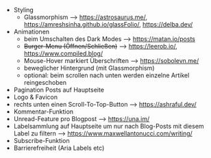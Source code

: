 - Styling
  - Glassmorphism --> https://astrosaurus.me/, https://amreshsinha.github.io/glassFolio/, https://delba.dev/
- Animationen
  - beim Umschalten des Dark Modes --> https://matan.io/posts
  - ~~Burger-Menu (Öffnen/Schließen)~~ --> https://leerob.io/, https://www.compiled.blog/
  - Mouse-Hover markiert Überschriften --> https://sobolevn.me/
  - beweglicher Hintergrund (mit Glassmorphism)
  - optional: beim scrollen nach unten werden einzelne Artikel reingeschoben
- Pagination Posts auf Hauptseite
- Logo & Favicon
- rechts unten einen Scroll-To-Top-Button --> https://ashraful.dev/
- Kommentar-Funktion
- Unread-Feature pro Blogpost --> https://una.im/
- Labelsammlung auf Hauptseite um nur nach Blog-Posts mit diesem Label zu filtern --> https://www.maxwellantonucci.com/writing/
- Subscribe-Funktion
- Barrierefreiheit (Aria Labels etc)
